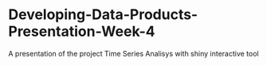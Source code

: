 # Developing-Data-Products-Presentation-Week-4
A presentation of the project Time Series Analisys with shiny interactive tool

